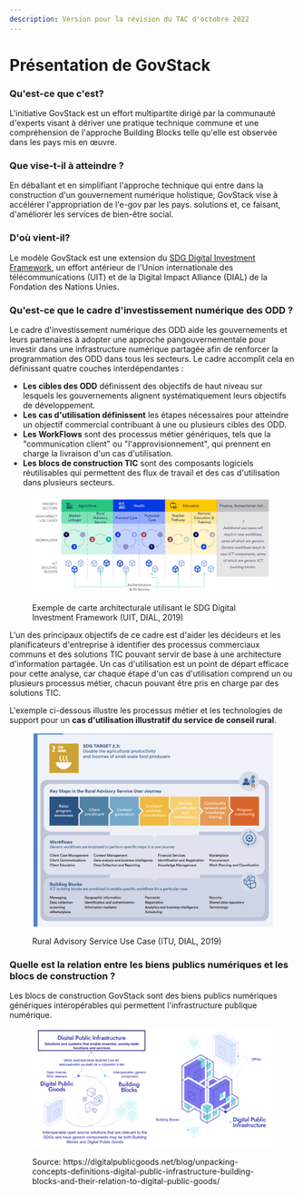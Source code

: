 ```yaml
---
description: Version pour la révision du TAC d'octobre 2022
---
```


# Présentation de GovStack

### Qu'est-ce que c'est?

L'initiative GovStack est un effort multipartite dirigé par la communauté d'experts visant à dériver une pratique technique commune et une compréhension de l'approche Building Blocks telle qu'elle est observée dans les pays mis en œuvre.

### Que vise-t-il à atteindre ?

En déballant et en simplifiant l'approche technique qui entre dans la construction d'un gouvernement numérique holistique, GovStack vise à accélérer l'appropriation de l'e-gov par les pays. solutions et, ce faisant, d'améliorer les services de bien-être social.

### D'où vient-il?

Le modèle GovStack est une extension du [SDG Digital Investment Framework](https://www.itu.int/pub/D-STR-DIGITAL.02-2019), un effort antérieur de l'Union internationale des télécommunications (UIT) et de la Digital Impact Alliance (DIAL) de la Fondation des Nations Unies.

### Qu'est-ce que le cadre d'investissement numérique des ODD ?

Le cadre d'investissement numérique des ODD aide les gouvernements et leurs partenaires à adopter une approche pangouvernementale pour investir dans une infrastructure numérique partagée afin de renforcer la programmation des ODD dans tous les secteurs. Le cadre accomplit cela en définissant quatre couches interdépendantes :

* **Les cibles des ODD** définissent des objectifs de haut niveau sur lesquels les gouvernements alignent systématiquement leurs objectifs de développement.&#x20;
* **Les cas d'utilisation définissent** les étapes nécessaires pour atteindre un objectif commercial contribuant à une ou plusieurs cibles des ODD.&#x20;
* **Les WorkFlows** sont des processus métier génériques, tels que la "communication client" ou "l'approvisionnement", qui prennent en charge la livraison d'un cas d'utilisation.&#x20;
* **Les blocs de construction TIC** sont des composants logiciels réutilisables qui permettent des flux de travail et des cas d'utilisation dans plusieurs secteurs.

<figure><img src="../../.gitbook/assets/Screenshot 2023-01-14 222553.png" alt=""><figcaption><p>Exemple de carte architecturale utilisant le SDG Digital Investment Framework (UIT, DIAL, 2019)</p></figcaption></figure>

L'un des principaux objectifs de ce cadre est d'aider les décideurs et les planificateurs d'entreprise à identifier des processus commerciaux communs et des solutions TIC pouvant servir de base à une architecture d'information partagée. Un cas d'utilisation est un point de départ efficace pour cette analyse, car chaque étape d'un cas d'utilisation comprend un ou plusieurs processus métier, chacun pouvant être pris en charge par des solutions TIC.&#x20;

L'exemple ci-dessous illustre les processus métier et les technologies de support pour un **cas d'utilisation illustratif du service de conseil rural**.

<figure><img src="../../.gitbook/assets/image.png" alt=""><figcaption><p>Rural Advisory Service Use Case (ITU, DIAL, 2019)</p></figcaption></figure>

### Quelle est la relation entre les biens publics numériques et les blocs de construction ?

Les blocs de construction GovStack sont des biens publics numériques génériques interopérables qui permettent l'infrastructure publique numérique.

<figure><img src="../../.gitbook/assets/DPGS BBS.png" alt=""><figcaption><p>Source: https://digitalpublicgoods.net/blog/unpacking-concepts-definitions-digital-public-infrastructure-building-blocks-and-their-relation-to-digital-public-goods/</p></figcaption></figure>
